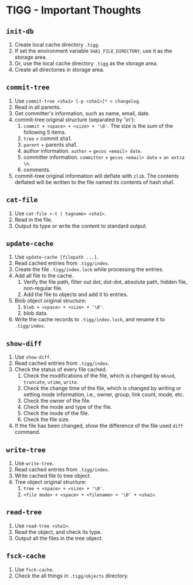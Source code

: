 # TIGG - Important Thoughts

## `init-db`

1. Create local cache directory `.tigg`.
2. If set the environment variable `SHA1_FILE_DIRECTORY`, use
it as the storage area.
3. Or, use the local cache directory `.tigg` as the storage area.
4. Create all directories in storage area.

## `commit-tree`

1. Use `commit-tree <sha1> [-p <sha1>]* < changelog`.
2. Read in all parents.
3. Get committer's information, such as name, email, date.
4. commit-tree original structure (separated by '\n'):
   1. `commit + <space> + <size> + '\0'`. The size is the sum of the 
   following 5 items.
   2. `tree` + commit sha1.
   3. `parent` + parents sha1.
   4. author information. `author` + `gecos <email> date`.
   5. committer information. `committer` + `gecos <email> date` + `an extra \n`.
   6. comments.
5. commit-tree original information will deflate with `zlib`.
The contents deflated will be written to the file named its contents
of hash sha1.

## `cat-file`

1. Use `cat-file <-t | tagname> <sha1>`.
2. Read in the file.
3. Output its type or write the content to standard output.

## `update-cache`

1. Use `update-cache [filepath ...]`.
2. Read cached entries from `.tigg/index`.
3. Create the file `.tigg/index.lock` while processing the entries.
4. Add all file to the cache.
   1. Verify the file path, filter out dot, dot-dot, absolute path,
   hidden file, non-regular file.
   2. Add the file to objects and add it to entries.
5. Blob object original structure:
   1. `blob + <space> + <size> + '\0'`.
   2. blob data.
6. Write the cache records to `.tigg/index.lock`, and rename it to
`.tigg/index`.

## `show-diff`

1. Use `show-diff`.
2. Read cached entries from `.tigg/index`.
3. Check the status of every file cached.
   1. Check the modifications of the file, which is changed by `mknod`,
   `truncate`, `utime`, `write`.
   2. Check the change time of the file, which is changed by writing or 
   setting inode information, i.e., owner, group, link count, mode, etc.
   3. Check the owner of the file.
   4. Check the mode and type of the file.
   5. Check the inode of the file.
   6. Check the file size.
4. If the file has been changed, show the difference of the file used
`diff` command.

## `write-tree`

1. Use `write-tree`.
2. Read cached entries from `.tigg/index`.
3. Write cached file to tree object.
4. Tree object original structure:
   1. `tree + <space> + <size> + '\0'`.
   2. `<file mode> + <space> + <filename> + '\0' + <sha1>`.

## `read-tree`

1. Use `read-tree <sha1>`.
2. Read the object, and check its type.
3. Output all the files in the tree object.

## `fsck-cache`

1. Use `fsck-cache`.
2. Check the all things in `.tigg/objects` directory.